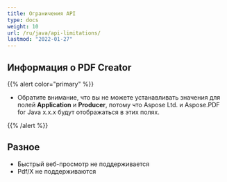 ```yaml
---
title: Ограничения API
type: docs
weight: 10
url: /ru/java/api-limitations/
lastmod: "2022-01-27"
---
```


## Информация о PDF Creator

{{% alert color="primary" %}}

- Обратите внимание, что вы не можете устанавливать значения для полей **Application** и **Producer**, потому что Aspose Ltd. и Aspose.PDF for Java x.x.x будут отображаться в этих полях.

{{% /alert %}}

## Разное

- Быстрый веб-просмотр не поддерживается
- Pdf/X не поддерживаются